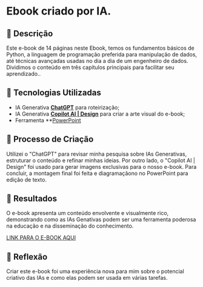 # Ebook criado por IA.

## 📒 Descrição
Este e-book de 14 páginas neste Ebook, temos os fundamentos básicos de Python, a linguagem de programação preferida para manipulação de dados, até técnicas avançadas usadas no dia a dia de um engenheiro de dados. Dividimos o conteúdo em três capítulos principais para facilitar seu aprendizado..

## 🤖 Tecnologias Utilizadas
- IA Generativa **[ChatGPT](https://chat.openai.com)** para roteirização;
- IA Generativa **[Copilot AI | Design](https://www.bing.com/images/create?cc=br)** para criar a arte visual do e-book;
- Ferramenta **[PowerPoint](https://www.microsoft.com/en/microsoft-365/powerpoint)

## 🧐 Processo de Criação
Utilizei o "ChatGPT" para revisar minha pesquisa sobre IAs Generativas, estruturar o conteúdo e refinar minhas ideias. Por outro lado, o "Copilot AI | Design" foi usado para gerar imagens exclusivas para o nosso e-book. Para concluir, a montagem final foi feita e diagramaçãono no PowerPoint para edição de texto.

## 🚀 Resultados
O e-book apresenta um conteúdo envolvente e visualmente rico, demonstrando como as IAs Genativas podem ser uma ferramenta poderosa na educação e na disseminação do conhecimento.

[LINK PARA O E-BOOK AQUI](https://github.com/dfarneym/ebook-eng.dados/blob/main/Ebook-Eng.Dados.pdf)

## 💭 Reflexão
Criar este e-book foi uma experiência nova para mim sobre o potencial criativo das IAs e como elas podem ser usada em várias tarefas.

